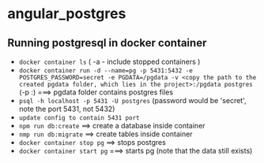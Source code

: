 # angular_postgres

Running postgresql in docker container
-------
- `docker container ls` ( -a - include stopped containers )
- `docker container run -d --name=pg -p 5431:5432 -e POSTGRES_PASSWORD=secret -e PGDATA=/pgdata -v <copy the path to the created pgdata folder, which lies in the project>:/pgdata postgres` (-p <host machine free port>:<container port>)
===> pgdata folder contains postgres files
- `psql -h localhost -p 5431 -U postgres` (password would be 'secret', note the port 5431, not 5432)
- `update config to contain 5431 port`
- `npm run db:create` ==> create a database inside container 
- `nmp run db:migrate` ==> create tables inside container
- `docker container stop pg` ==> stops postgres
- `docker container start pg` ===> starts pg (note that the data still exists)
  
  


